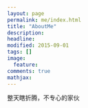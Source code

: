 ```yaml
---
layout: page
permalink: me/index.html
title: "AboutMe"
description: 
headline: 
modified: 2015-09-01
tags: []
image: 
  feature: 
comments: true
mathjax: 
---
```

整天瞎折腾，不专心的家伙